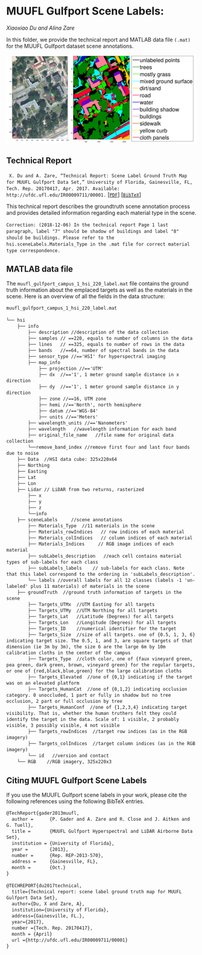 # MUUFL Gulfport Scene Labels:
_Xiaoxiao Du and Alina Zare_

In this folder, we provide the technical report and MATLAB data file `(.mat)` for the MUUFL Gulfport dataset scene annotations.

![alt text](https://github.com/GatorSense/MUUFLGulfport/blob/master/MUUFLGulfportSceneLabels/muufl_scene_labels_screenshot.png "MUUFL Gulfport Scene Labels")

## Technical Report
` X. Du and A. Zare, “Technical Report: Scene Label Ground Truth Map for MUUFL Gulfport Data Set,” University of Florida, Gainesville, FL, Tech. Rep. 20170417, Apr. 2017. Available: http://ufdc.ufl.edu/IR00009711/00001.`
[[`PDF`](http://ufdc.ufl.edu/IR00009711/00001)] 
[[`BibTeX`](#CitingMUUFLSceneLabels)]

This technical report describes the groundtruth scene annotation process and provides detailed information regarding each material type in the scene.

`Correction: (2018-12-06) In the technical report Page 1 last paragraph, label "7" should be shadow of buildings and label "8" should be buildings. Please refer to the hsi.sceneLabels.Materials_Type in the .mat file for correct material type correspondence. `

## MATLAB data file

The `muufl_gulfport_campus_1_hsi_220_label.mat` file contains the ground truth information about the emplaced targets as well as the materials in the scene. Here is an overview of all the fields in the data structure:
```
muufl_gulfport_campus_1_hsi_220_label.mat

└── hsi
    ├── info  
        ├── description //description of the data collection
        ├── samples // ==220, equals to number of columns in the data
        ├── lines   // ==325, equals to number of rows in the data
        ├── bands   //==64, number of spectral bands in the data
        ├── sensor_type //=='HSI' for hyperspectral imaging
        ├── map_info 
            ├── projection //=='UTM'
            ├── dx  //=='1', 1 meter ground sample distance in x direction
            ├── dy  //=='1', 1 meter ground sample distance in y direction
            ├── zone //==16, UTM zone
            ├── hemi //=='North', north hemisphere
            ├── datum //=='WGS-84'
            ├── units //=='Meters'
        ├── wavelength_units //=='Nanometers'
        ├── wavelength   //wavelength information for each band
        ├── original_file_name   //file name for original data collection
        └──remove_band_index //remove first four and last four bands due to noise
    ├── Data  //HSI data cube: 325x220x64
    ├── Northing
    ├── Easting
    ├── Lat
    ├── Lon
    ├── Lidar // LiDAR from two returns, rasterized
        ├── x
        ├── y
        ├── z 
        └──info
    ├── sceneLabels     //scene annotations
        ├── Materials_Type  //11 materials in the scene 
        ├── Materials_rowIndices   // row indices of each material 
        ├── Materials_colIndices   // column indices of each material 
        ├── Materials_Indices     // RGB image indices of each material 
        ├── subLabels_description   //each cell contains material types of sub-labels for each class
        ├── subLabels_labels    // sub-labels for each class. Note that this label correspond to the ordering in 'subLabels_description'.
        └── labels //overall labels for all 12 classes (labels -1 'un-labeled' plus 11 materials) of materials in the scene
    ├── groundTruth  //ground truth information of targets in the scene
        ├── Targets_UTMx  //UTM Easting for all targets
        ├── Targets_UTMy  //UTM Northing for all targets
        ├── Targets_Lat   //Latitude (Degrees) for all targets
        ├── Targets_Lon   //Longitude (Degrees) for all targets
        ├── Targets_ID    //numerical identifier for the target
        ├── Targets_Size  //size of all targets. one of {0.5, 1, 3, 6} indicating target size. The 0.5, 1, and 3, are square targets of that dimension (ie 3m by 3m), the size 6 are the large 6m by 10m calibration cloths in the center of the campus
        ├── Targets_Type  //cloth color, one of {faux vineyard green, pea green, dark green, brown, vineyard green} for the regular targets, or one of {red,black,blue,green} for the large calibration cloths
        ├── Targets_Elevated  //one of {0,1} indicating if the target was on an elevated platform
        ├── Targets_HumanCat  //one of {0,1,2} indicating occlusion category. 0 unoccluded, 1 part or fully in shadow but no tree occlusion, 2 part or full occlusion by tree
        ├── Targets_HumanConf  //one of {1,2,3,4} indicating target visibility. That is, whether the human truthers felt they could identify the target in the data. Scale of: 1 visible, 2 probably visible, 3 possibly visible, 4 not visible
        ├── Targets_rowIndices  //target row indices (as in the RGB imagery)
        ├── Targets_colIndices  //target column indices (as in the RGB imagery)
        └── id   //version and contact
    └── RGB    //RGB imagery, 325x220x3
```


## <a name="CitingMUUFLSceneLabels"></a>Citing MUUFL Gulfport Scene Labels

If you use the MUUFL Gulfport scene labels in your work, please cite the following references using the following BibTeX entries.
```
@TechReport{gader2013muufl,
  author =      {P. Gader and A. Zare and R. Close and J. Aitken and G. Tuell},
  title =       {MUUFL Gulfport Hyperspectral and LiDAR Airborne Data Set},
  institution = {University of Florida},
  year =        {2013},
  number =      {Rep. REP-2013-570},
  address =     {Gainesville, FL},
  month =       {Oct.}
}

@TECHREPORT{du2017technical,
  title={Technical report: scene label ground truth map for MUUFL Gulfport Data Set},
  author={Du, X and Zare, A},
  institution={University of Florida}, 
  address={Gainesville, FL.},
  year={2017},
  number ={Tech. Rep. 20170417},
  month = {April}
  url ={http://ufdc.ufl.edu/IR00009711/00001}
}
```
